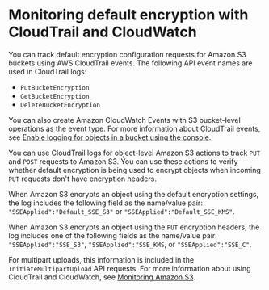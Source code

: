 # Monitoring default encryption with CloudTrail and CloudWatch<a name="bucket-encryption-tracking"></a>

You can track default encryption configuration requests for Amazon S3 buckets using AWS CloudTrail events\. The following API event names are used in CloudTrail logs:
+ `PutBucketEncryption`
+ `GetBucketEncryption`
+ `DeleteBucketEncryption`

You can also create Amazon CloudWatch Events with S3 bucket\-level operations as the event type\. For more information about CloudTrail events, see [Enable logging for objects in a bucket using the console](enable-cloudtrail-logging-for-s3.md#enable-cloudtrail-events)\.

You can use CloudTrail logs for object\-level Amazon S3 actions to track `PUT` and `POST` requests to Amazon S3\. You can use these actions to verify whether default encryption is being used to encrypt objects when incoming `PUT` requests don't have encryption headers\.

When Amazon S3 encrypts an object using the default encryption settings, the log includes the following field as the name/value pair: `"SSEApplied":"Default_SSE_S3"` or `"SSEApplied":"Default_SSE_KMS"`\.

When Amazon S3 encrypts an object using the `PUT` encryption headers, the log includes one of the following fields as the name/value pair: `"SSEApplied":"SSE_S3"`, `"SSEApplied":"SSE_KMS`, or `"SSEApplied":"SSE_C"`\. 

For multipart uploads, this information is included in the `InitiateMultipartUpload` API requests\. For more information about using CloudTrail and CloudWatch, see [Monitoring Amazon S3](monitoring-overview.md)\.